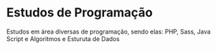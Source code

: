 <h1>Estudos de Programação</h1>
<p>Estudos em área diversas de programação, sendo elas: PHP, Sass, Java Script e Algoritmos e Esturuta de Dados</p>
